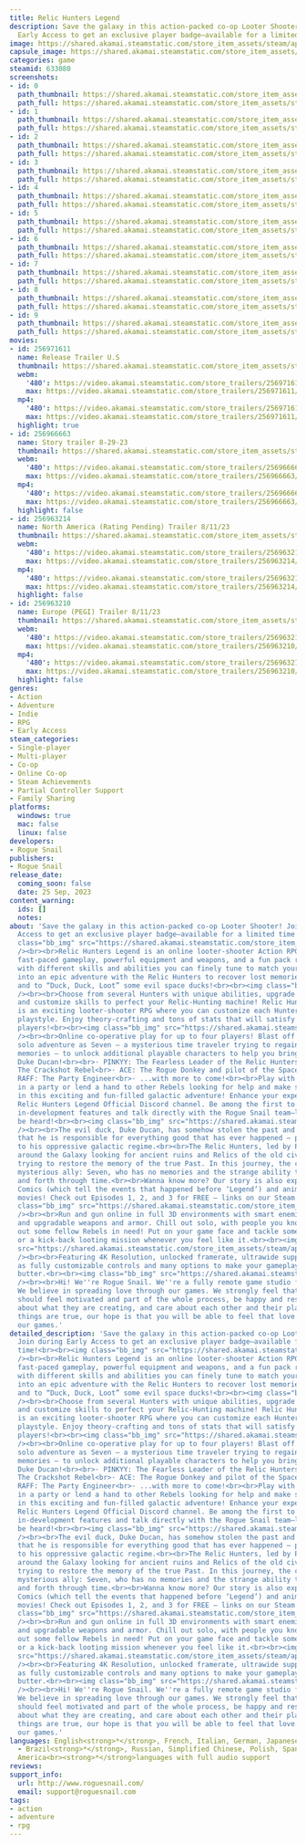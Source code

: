 ```yaml
---
title: Relic Hunters Legend
description: Save the galaxy in this action-packed co-op Looter Shooter! Join during
  Early Access to get an exclusive player badge—available for a limited time!
image: https://shared.akamai.steamstatic.com/store_item_assets/steam/apps/633080/header.jpg?t=1730739480
capsule_image: https://shared.akamai.steamstatic.com/store_item_assets/steam/apps/633080/capsule_231x87.jpg?t=1730739480
categories: game
steamid: 633080
screenshots:
- id: 0
  path_thumbnail: https://shared.akamai.steamstatic.com/store_item_assets/steam/apps/633080/ss_214c42db0ea5e6c3794362fbd4d5acba71935a9c.600x338.jpg?t=1730739480
  path_full: https://shared.akamai.steamstatic.com/store_item_assets/steam/apps/633080/ss_214c42db0ea5e6c3794362fbd4d5acba71935a9c.1920x1080.jpg?t=1730739480
- id: 1
  path_thumbnail: https://shared.akamai.steamstatic.com/store_item_assets/steam/apps/633080/ss_ef7f234c145e995a63e216269018a31e8aa2189e.600x338.jpg?t=1730739480
  path_full: https://shared.akamai.steamstatic.com/store_item_assets/steam/apps/633080/ss_ef7f234c145e995a63e216269018a31e8aa2189e.1920x1080.jpg?t=1730739480
- id: 2
  path_thumbnail: https://shared.akamai.steamstatic.com/store_item_assets/steam/apps/633080/ss_6a70d312786590c0efa9ac0c1be10e2400caf1e2.600x338.jpg?t=1730739480
  path_full: https://shared.akamai.steamstatic.com/store_item_assets/steam/apps/633080/ss_6a70d312786590c0efa9ac0c1be10e2400caf1e2.1920x1080.jpg?t=1730739480
- id: 3
  path_thumbnail: https://shared.akamai.steamstatic.com/store_item_assets/steam/apps/633080/ss_6887cd2329dc1327a11d46a75c054b9023b90405.600x338.jpg?t=1730739480
  path_full: https://shared.akamai.steamstatic.com/store_item_assets/steam/apps/633080/ss_6887cd2329dc1327a11d46a75c054b9023b90405.1920x1080.jpg?t=1730739480
- id: 4
  path_thumbnail: https://shared.akamai.steamstatic.com/store_item_assets/steam/apps/633080/ss_27901148f8738bf240cff96c381a3bc48d3e0644.600x338.jpg?t=1730739480
  path_full: https://shared.akamai.steamstatic.com/store_item_assets/steam/apps/633080/ss_27901148f8738bf240cff96c381a3bc48d3e0644.1920x1080.jpg?t=1730739480
- id: 5
  path_thumbnail: https://shared.akamai.steamstatic.com/store_item_assets/steam/apps/633080/ss_ce0eafb171605c9eae2aba14bd6c1a0827e8a655.600x338.jpg?t=1730739480
  path_full: https://shared.akamai.steamstatic.com/store_item_assets/steam/apps/633080/ss_ce0eafb171605c9eae2aba14bd6c1a0827e8a655.1920x1080.jpg?t=1730739480
- id: 6
  path_thumbnail: https://shared.akamai.steamstatic.com/store_item_assets/steam/apps/633080/ss_edb8708c03137de69a4a61d740e2f65d0762c06c.600x338.jpg?t=1730739480
  path_full: https://shared.akamai.steamstatic.com/store_item_assets/steam/apps/633080/ss_edb8708c03137de69a4a61d740e2f65d0762c06c.1920x1080.jpg?t=1730739480
- id: 7
  path_thumbnail: https://shared.akamai.steamstatic.com/store_item_assets/steam/apps/633080/ss_2c1a3d6b9a5860cc02e7b3d89fe3af30bf2d987b.600x338.jpg?t=1730739480
  path_full: https://shared.akamai.steamstatic.com/store_item_assets/steam/apps/633080/ss_2c1a3d6b9a5860cc02e7b3d89fe3af30bf2d987b.1920x1080.jpg?t=1730739480
- id: 8
  path_thumbnail: https://shared.akamai.steamstatic.com/store_item_assets/steam/apps/633080/ss_f056468f8e57c31a7e12b1481840418d03e7d6dc.600x338.jpg?t=1730739480
  path_full: https://shared.akamai.steamstatic.com/store_item_assets/steam/apps/633080/ss_f056468f8e57c31a7e12b1481840418d03e7d6dc.1920x1080.jpg?t=1730739480
- id: 9
  path_thumbnail: https://shared.akamai.steamstatic.com/store_item_assets/steam/apps/633080/ss_7a29bd54d5cb92bcf2b717d63e796d04df99da8e.600x338.jpg?t=1730739480
  path_full: https://shared.akamai.steamstatic.com/store_item_assets/steam/apps/633080/ss_7a29bd54d5cb92bcf2b717d63e796d04df99da8e.1920x1080.jpg?t=1730739480
movies:
- id: 256971611
  name: Release Trailer U.S
  thumbnail: https://shared.akamai.steamstatic.com/store_item_assets/steam/apps/256971611/movie.293x165.jpg?t=1695661306
  webm:
    '480': https://video.akamai.steamstatic.com/store_trailers/256971611/movie480_vp9.webm?t=1695661306
    max: https://video.akamai.steamstatic.com/store_trailers/256971611/movie_max_vp9.webm?t=1695661306
  mp4:
    '480': https://video.akamai.steamstatic.com/store_trailers/256971611/movie480.mp4?t=1695661306
    max: https://video.akamai.steamstatic.com/store_trailers/256971611/movie_max.mp4?t=1695661306
  highlight: true
- id: 256966663
  name: Story trailer 8-29-23
  thumbnail: https://shared.akamai.steamstatic.com/store_item_assets/steam/apps/256966663/movie.293x165.jpg?t=1693407463
  webm:
    '480': https://video.akamai.steamstatic.com/store_trailers/256966663/movie480_vp9.webm?t=1693407463
    max: https://video.akamai.steamstatic.com/store_trailers/256966663/movie_max_vp9.webm?t=1693407463
  mp4:
    '480': https://video.akamai.steamstatic.com/store_trailers/256966663/movie480.mp4?t=1693407463
    max: https://video.akamai.steamstatic.com/store_trailers/256966663/movie_max.mp4?t=1693407463
  highlight: false
- id: 256963214
  name: North America (Rating Pending) Trailer 8/11/23
  thumbnail: https://shared.akamai.steamstatic.com/store_item_assets/steam/apps/256963214/movie.293x165.jpg?t=1692054498
  webm:
    '480': https://video.akamai.steamstatic.com/store_trailers/256963214/movie480_vp9.webm?t=1692054498
    max: https://video.akamai.steamstatic.com/store_trailers/256963214/movie_max_vp9.webm?t=1692054498
  mp4:
    '480': https://video.akamai.steamstatic.com/store_trailers/256963214/movie480.mp4?t=1692054498
    max: https://video.akamai.steamstatic.com/store_trailers/256963214/movie_max.mp4?t=1692054498
  highlight: false
- id: 256963210
  name: Europe (PEGI) Trailer 8/11/23
  thumbnail: https://shared.akamai.steamstatic.com/store_item_assets/steam/apps/256963210/movie.293x165.jpg?t=1692054534
  webm:
    '480': https://video.akamai.steamstatic.com/store_trailers/256963210/movie480_vp9.webm?t=1692054534
    max: https://video.akamai.steamstatic.com/store_trailers/256963210/movie_max_vp9.webm?t=1692054534
  mp4:
    '480': https://video.akamai.steamstatic.com/store_trailers/256963210/movie480.mp4?t=1692054534
    max: https://video.akamai.steamstatic.com/store_trailers/256963210/movie_max.mp4?t=1692054534
  highlight: false
genres:
- Action
- Adventure
- Indie
- RPG
- Early Access
steam_categories:
- Single-player
- Multi-player
- Co-op
- Online Co-op
- Steam Achievements
- Partial Controller Support
- Family Sharing
platforms:
  windows: true
  mac: false
  linux: false
developers:
- Rogue Snail
publishers:
- Rogue Snail
release_date:
  coming_soon: false
  date: 25 Sep, 2023
content_warning:
  ids: []
  notes:
about: 'Save the galaxy in this action-packed co-op Looter Shooter! Join during Early
  Access to get an exclusive player badge—available for a limited time!<br><br><img
  class="bb_img" src="https://shared.akamai.steamstatic.com/store_item_assets/steam/apps/633080/extras/duckduckloot.gif?t=1730739480"
  /><br><br>Relic Hunters Legend is an online looter-shooter Action RPG featuring
  fast-paced gameplay, powerful equipment and weapons, and a fun pack rowdy Rebels
  with different skills and abilities you can finely tune to match your playstyle.<br><br>Dive
  into an epic adventure with the Relic Hunters to recover lost memories, stolen relics,
  and to “Duck, Duck, Loot” some evil space ducks!<br><br><img class="bb_img" src="https://shared.akamai.steamstatic.com/store_item_assets/steam/apps/633080/extras/power_up.gif?t=1730739480"
  /><br><br>Choose from several Hunters with unique abilities, upgrade your equipment,
  and customize skills to perfect your Relic-Hunting machine! Relic Hunters Legend
  is an exciting looter-shooter RPG where you can customize each Hunter to fit your
  playstyle. Enjoy theory-crafting and tons of stats that will satisfy the most hardcore
  players!<br><br><img class="bb_img" src="https://shared.akamai.steamstatic.com/store_item_assets/steam/apps/633080/extras/beArebel.gif?t=1730739480"
  /><br><br>Online co-operative play for up to four players! Blast off on an epic
  solo adventure as Seven – a mysterious time traveler trying to regain their lost
  memories – to unlock additional playable characters to help you bring down the nefarious
  Duke Ducan!<br><br>· PINKYY: The Fearless Leader of the Relic Hunters<br>· JIMMY:
  The Crackshot Rebel<br>· ACE: The Rogue Donkey and pilot of the Spaceheart<br>·
  RAFF: The Party Engineer<br>· ...with more to come!<br><br>Play with up to 4 players
  in a party or lend a hand to other Rebels looking for help and make some new friends
  in this exciting and fun-filled galactic adventure! Enhance your experience by joining
  Relic Hunters Legend Official Discord channel. Be among the first to learn about
  in-development features and talk directly with the Rogue Snail team—let your voice
  be heard!<br><br><img class="bb_img" src="https://shared.akamai.steamstatic.com/store_item_assets/steam/apps/633080/extras/the_story.gif?t=1730739480"
  /><br><br>The evil duck, Duke Ducan, has somehow stolen the past and tells everyone
  that he is responsible for everything good that has ever happened – providing legitimacy
  to his oppressive galactic regime.<br><br>The Relic Hunters, led by Pinkyy, travel
  around the Galaxy looking for ancient ruins and Relics of the old civilization,
  trying to restore the memory of the true Past. In this journey, the crew meets a
  mysterious ally: Seven, who has no memories and the strange ability to travel back
  and forth through time.<br><br>Wanna know more? Our story is also expanded by the
  Comics (which tell the events that happened before ‘Legend’) and animated short
  movies! Check out Episodes 1, 2, and 3 for FREE – links on our Steam Community page!<br><br><img
  class="bb_img" src="https://shared.akamai.steamstatic.com/store_item_assets/steam/apps/633080/extras/adventure_awaits.gif?t=1730739480"
  /><br><br>Run and gun online in full 3D environments with smart enemies, cool abilities,
  and upgradable weapons and armor. Chill out solo, with people you know, or help
  out some fellow Rebels in need! Put on your game face and tackle some serious challenges
  or a kick-back looting mission whenever you feel like it.<br><br><img class="bb_img"
  src="https://shared.akamai.steamstatic.com/store_item_assets/steam/apps/633080/extras/pc_optimized.gif?t=1730739480"
  /><br><br>Featuring 4K Resolution, unlocked framerate, ultrawide support, as well
  as fully customizable controls and many options to make your gameplay smooth like
  butter.<br><br><img class="bb_img" src="https://shared.akamai.steamstatic.com/store_item_assets/steam/apps/633080/extras/about_devs.gif?t=1730739480"
  /><br><br>Hi! We''re Rogue Snail. We''re a fully remote game studio from Brazil.
  We believe in spreading love through our games. We strongly feel that game makers
  should feel motivated and part of the whole process, be happy and rested, passionate
  about what they are creating, and care about each other and their players. If these
  things are true, our hope is that you will be able to feel that love when you play
  our games.'
detailed_description: 'Save the galaxy in this action-packed co-op Looter Shooter!
  Join during Early Access to get an exclusive player badge—available for a limited
  time!<br><br><img class="bb_img" src="https://shared.akamai.steamstatic.com/store_item_assets/steam/apps/633080/extras/duckduckloot.gif?t=1730739480"
  /><br><br>Relic Hunters Legend is an online looter-shooter Action RPG featuring
  fast-paced gameplay, powerful equipment and weapons, and a fun pack rowdy Rebels
  with different skills and abilities you can finely tune to match your playstyle.<br><br>Dive
  into an epic adventure with the Relic Hunters to recover lost memories, stolen relics,
  and to “Duck, Duck, Loot” some evil space ducks!<br><br><img class="bb_img" src="https://shared.akamai.steamstatic.com/store_item_assets/steam/apps/633080/extras/power_up.gif?t=1730739480"
  /><br><br>Choose from several Hunters with unique abilities, upgrade your equipment,
  and customize skills to perfect your Relic-Hunting machine! Relic Hunters Legend
  is an exciting looter-shooter RPG where you can customize each Hunter to fit your
  playstyle. Enjoy theory-crafting and tons of stats that will satisfy the most hardcore
  players!<br><br><img class="bb_img" src="https://shared.akamai.steamstatic.com/store_item_assets/steam/apps/633080/extras/beArebel.gif?t=1730739480"
  /><br><br>Online co-operative play for up to four players! Blast off on an epic
  solo adventure as Seven – a mysterious time traveler trying to regain their lost
  memories – to unlock additional playable characters to help you bring down the nefarious
  Duke Ducan!<br><br>· PINKYY: The Fearless Leader of the Relic Hunters<br>· JIMMY:
  The Crackshot Rebel<br>· ACE: The Rogue Donkey and pilot of the Spaceheart<br>·
  RAFF: The Party Engineer<br>· ...with more to come!<br><br>Play with up to 4 players
  in a party or lend a hand to other Rebels looking for help and make some new friends
  in this exciting and fun-filled galactic adventure! Enhance your experience by joining
  Relic Hunters Legend Official Discord channel. Be among the first to learn about
  in-development features and talk directly with the Rogue Snail team—let your voice
  be heard!<br><br><img class="bb_img" src="https://shared.akamai.steamstatic.com/store_item_assets/steam/apps/633080/extras/the_story.gif?t=1730739480"
  /><br><br>The evil duck, Duke Ducan, has somehow stolen the past and tells everyone
  that he is responsible for everything good that has ever happened – providing legitimacy
  to his oppressive galactic regime.<br><br>The Relic Hunters, led by Pinkyy, travel
  around the Galaxy looking for ancient ruins and Relics of the old civilization,
  trying to restore the memory of the true Past. In this journey, the crew meets a
  mysterious ally: Seven, who has no memories and the strange ability to travel back
  and forth through time.<br><br>Wanna know more? Our story is also expanded by the
  Comics (which tell the events that happened before ‘Legend’) and animated short
  movies! Check out Episodes 1, 2, and 3 for FREE – links on our Steam Community page!<br><br><img
  class="bb_img" src="https://shared.akamai.steamstatic.com/store_item_assets/steam/apps/633080/extras/adventure_awaits.gif?t=1730739480"
  /><br><br>Run and gun online in full 3D environments with smart enemies, cool abilities,
  and upgradable weapons and armor. Chill out solo, with people you know, or help
  out some fellow Rebels in need! Put on your game face and tackle some serious challenges
  or a kick-back looting mission whenever you feel like it.<br><br><img class="bb_img"
  src="https://shared.akamai.steamstatic.com/store_item_assets/steam/apps/633080/extras/pc_optimized.gif?t=1730739480"
  /><br><br>Featuring 4K Resolution, unlocked framerate, ultrawide support, as well
  as fully customizable controls and many options to make your gameplay smooth like
  butter.<br><br><img class="bb_img" src="https://shared.akamai.steamstatic.com/store_item_assets/steam/apps/633080/extras/about_devs.gif?t=1730739480"
  /><br><br>Hi! We''re Rogue Snail. We''re a fully remote game studio from Brazil.
  We believe in spreading love through our games. We strongly feel that game makers
  should feel motivated and part of the whole process, be happy and rested, passionate
  about what they are creating, and care about each other and their players. If these
  things are true, our hope is that you will be able to feel that love when you play
  our games.'
languages: English<strong>*</strong>, French, Italian, German, Japanese, Korean, Portuguese
  - Brazil<strong>*</strong>, Russian, Simplified Chinese, Polish, Spanish - Latin
  America<br><strong>*</strong>languages with full audio support
reviews:
support_info:
  url: http://www.roguesnail.com/
  email: support@roguesnail.com
tags:
- action
- adventure
- rpg
---
```

